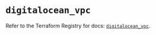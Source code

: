 # `digitalocean_vpc`

Refer to the Terraform Registry for docs: [`digitalocean_vpc`](https://registry.terraform.io/providers/digitalocean/digitalocean/2.46.1/docs/resources/vpc).
